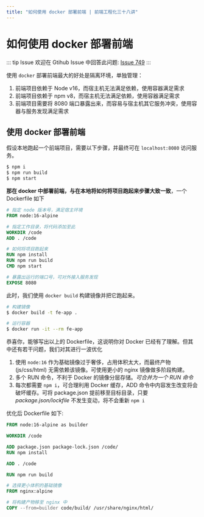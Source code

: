 ```yaml
---
title: "如何使用 docker 部署前端 | 前端工程化三十八讲"
---
```


# 如何使用 docker 部署前端

::: tip Issue
欢迎在 Gtihub Issue 中回答此问题: [Issue 749](https://github.com/shfshanyue/Daily-Question/issues/749)
:::

使用 `docker` 部署前端最大的好处是隔离环境，单独管理：

1. 前端项目依赖于 Node v16，而宿主机无法满足依赖，使用容器满足需求
1. 前端项目依赖于 npm v8，而宿主机无法满足依赖，使用容器满足需求
1. 前端项目需要将 8080 端口暴露出来，而容易与宿主机其它服务冲突，使用容器与服务发现满足需求

## 使用 docker 部署前端

假设本地跑起一个前端项目，需要以下步骤，并最终可在 `localhost:8080` 访问服务。

```bash
$ npm i
$ npm run build
$ npm start
```

**那在 docker 中部署前端，与在本地将如何将项目跑起来步骤大致一致**，一个 Dockerfile 如下

```dockerfile
# 指定 node 版本号，满足宿主环境
FROM node:16-alpine

# 指定工作目录，将代码添加至此
WORKDIR /code
ADD . /code

# 如何将项目跑起来
RUN npm install
RUN npm run build
CMD npm start

# 暴露出运行的端口号，可对外接入服务发现
EXPOSE 8080
```

此时，我们使用 `docker build` 构建镜像并把它跑起来。

```bash
# 构建镜像
$ docker build -t fe-app .

# 运行容器
$ docker run -it --rm fe-app
```

恭喜你，能够写出以上的 Dockerfile，这说明你对 Docker 已经有了理解。但其中还有若干问题，我们对其进行一波优化

1. 使用 `node:16` 作为基础镜像过于奢侈，占用体积太大，而最终产物 (js/css/html) 无需依赖该镜像。可使用更小的 nginx 镜像做多阶段构建。
1. 多个 RUN 命令，不利于 Docker 的镜像分层存储。_可合并为一个 RUN 命令_
1. 每次都需要 `npm i`，可合理利用 Docker 缓存，ADD 命令中内容发生改变将会破坏缓存。可将 package.json 提前移至目标目录，只要 _package.json/lockfile_ 不发生变动，将不会重新 `npm i`

优化后 Dockerfile 如下:

```dockerfile
FROM node:16-alpine as builder

WORKDIR /code

ADD package.json package-lock.json /code/
RUN npm install

ADD . /code

RUN npm run build

# 选择更小体积的基础镜像
FROM nginx:alpine

# 将构建产物移至 nginx 中
COPY --from=builder code/build/ /usr/share/nginx/html/
```
